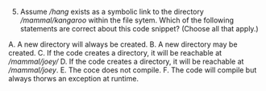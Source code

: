 5. Assume */hang* exists as a symbolic link to the directory */mammal/kangaroo* within
   the file sytem. Which of the following statements are correct about this code snippet? (Choose all that apply.)

A. A new directory will always be created.
B. A new directory may be created.
C. If the code creates a directory, it will be reachable at */mammal/joey/*
D. If the code creates a directory, it will be reachable at */mammal/joey*.
E. The coce does not compile.
F. The code will compile but always thorws an exception at runtime.